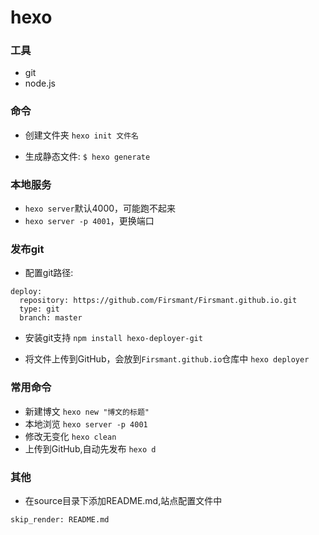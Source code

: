 # hexo 

### 工具
- git
- node.js

### 命令

- 创建文件夹
`hexo init 文件名`

- 生成静态文件:
`$ hexo generate`

### 本地服务
- `hexo server`默认4000，可能跑不起来
- `hexo server -p 4001`，更换端口

### 发布git

- 配置git路径:
```
deploy:
  repository: https://github.com/Firsmant/Firsmant.github.io.git
  type: git
  branch: master

```

- 安装git支持
`npm install hexo-deployer-git`

- 将文件上传到GitHub，会放到`Firsmant.github.io`仓库中
`hexo deployer`

### 常用命令

- 新建博文
`hexo new "博文的标题"`
- 本地浏览
`hexo server -p 4001`
- 修改无变化
`hexo clean`
- 上传到GitHub,自动先发布
`hexo d`

### 其他

- 在source目录下添加README.md,站点配置文件中 
```
skip_render: README.md
```